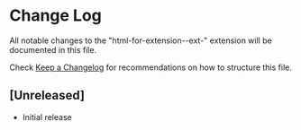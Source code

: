 # Change Log

All notable changes to the "html-for-extension--ext-" extension will be documented in this file.

Check [Keep a Changelog](http://keepachangelog.com/) for recommendations on how to structure this file.

## [Unreleased]

- Initial release
